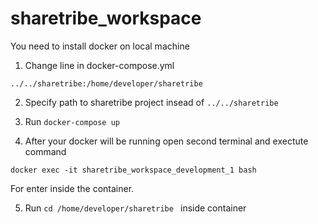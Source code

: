 # sharetribe_workspace

You need to install docker on local machine

1. Change line in docker-compose.yml

`../../sharetribe:/home/developer/sharetribe`

2. Specify path to sharetribe project insead of `../../sharetribe`

3. Run `docker-compose up`

4. After your docker will be running open second terminal and exectute command

` docker exec -it sharetribe_workspace_development_1 bash `

For enter inside the container. 

5. Run `cd /home/developer/sharetribe ` inside container
